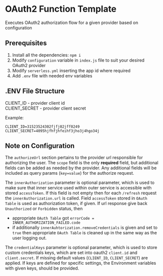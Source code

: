 # OAuth2 Function Template
Executes OAuth2 authorization flow for a given provider based on configuration

## Prerequisites
1. Install all the dependencies: `npm i`
2. Modify `configuration` variable in `index.js` file to suit your desired OAuth2 provider
3. Modify `serverless.yml` inserting the app id where required
4. Add `.env` file with needed env variables

## .ENV File Structure
CLIENT_ID - provider client id  
CLIENT_SECRET - provider client secret  

Example:
~~~~
CLIENT_ID=31523524302fjfj02jff0249
CLIENT_SECRET=4095hjfhfjhfeihf3jho3j4hgo34j
~~~~

## Note on Configuration
The `authorizeUrl` section pertains to the provider url responsible for authorizing the user. The `scope`
field is the only **required** field, but additional fields can be added as needed by the provider. Any
additional fields will be included as query params (`key=value`) for the authorize request.

The `innerAuthorization` parameter is optional parameter, which is used to make sure that inner 
service used within outer service is accessible with stored `accessToken`. If this field is not
empty then for each `/refresh` request the `innerAuthorization.url` is called. Field `accessToken` stored in 
`OAuth Table` is used as authorization token, if given. If url response give back `Unauthorized` or 
`Forbidden` status, then 
 - appropriate `OAuth Table` got `errorCode = INNER_AUTHORIZATION_FAILED.code`
 - if additionally `innerAuhtorization.removeCredentials` is given and set to `true` then appropriate
 `OAuth Table` is cleaned up in the same way as the user 
 logging out.
 
The `credentialKeys` parameter is optional parameter, which is used to store custom credentials keys,
which are set into oauth2 `client.id` and `client.secret`. If missing default values (`CLIENT_ID`, `CLIENT_SECRET`) 
are applied. If keys are defined for specific settings, the Environment variables with given keys, should be provided.
